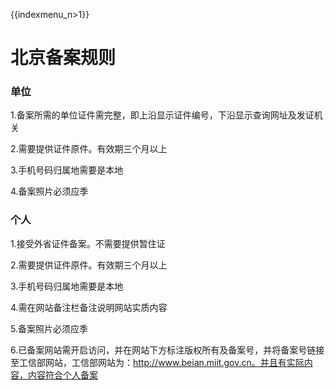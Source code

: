 {{indexmenu_n>1}}

# 北京备案规则

### 单位

1.备案所需的单位证件需完整，即上沿显示证件编号，下沿显示查询网址及发证机关 

2.需要提供证件原件。有效期三个月以上

3.手机号码归属地需要是本地                                                                                                                   

4.备案照片必须应季                                                                                         

### 个人

1.接受外省证件备案。不需要提供暂住证                                                                                          

2.需要提供证件原件。有效期三个月以上                                                                                                         

3.手机号码归属地需要是本地                                                                                                           

4.需在网站备注栏备注说明网站实质内容                                                                                     

5.备案照片必须应季                                                                                              

6.已备案网站需开启访问，并在网站下方标注版权所有及备案号，并将备案号链接至工信部网站，工信部网站为：http://www.beian.miit.gov.cn。并且有实际内容，内容符合个人备案   
